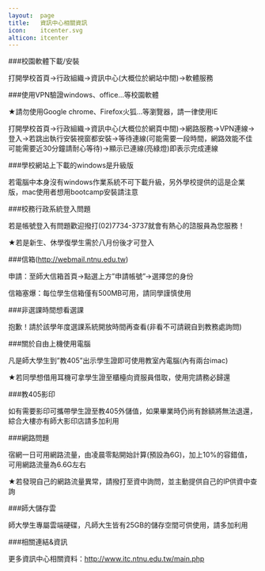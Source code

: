 ```yaml
---
layout:  page
title:   資訊中心相關資訊
icon:    itcenter.svg
alticon: itcenter
---
```

###校園軟體下載/安裝

打開學校首頁→行政組織→資訊中心(大概位於網站中間)→軟體服務

###使用VPN驗證windows、office...等校園軟體

★請勿使用Google chrome、Firefox火狐…等瀏覽器，請一律使用IE

打開學校首頁→行政組織→資訊中心(大概位於網頁中間)→網路服務->VPN連線→登入→若跳出執行安裝視窗都安裝→等待連線(可能需要一段時間，網路效能不佳可能需要近30分鐘請耐心等待)→顯示已連線(亮綠燈)即表示完成連線

###學校網站上下載的windows是升級版

若電腦中本身沒有windows作業系統不可下載升級，另外學校提供的這是企業版，mac使用者想用bootcamp安裝請注意

###校務行政系統登入問題

若是帳號登入有問題歡迎撥打(02)7734-3737就會有熱心的諮服員為您服務！

★若是新生、休學復學生需於八月份後才可登入

###信箱(http://webmail.ntnu.edu.tw)

申請：至師大信箱首頁→點選上方”申請帳號”→選擇您的身份

信箱塞爆：每位學生信箱僅有500MB可用，請同學謹慎使用

###非選課時間想看選課

抱歉！請於該學年度選課系統開放時間再查看(非看不可請親自到教務處詢問)

###關於自由上機使用電腦

凡是師大學生到”教405”出示學生證即可使用教室內電腦(內有兩台imac)

★若同學想借用耳機可拿學生證至櫃檯向資服員借取，使用完請務必歸還

###教405影印

如有需要影印可攜帶學生證至教405外儲值，如果畢業時仍尚有餘額將無法退還，綜合大樓亦有師大影印店請多加利用

###網路問題

宿網一日可用網路流量，由凌晨零點開始計算(預設為6G)，加上10%的容錯值，可用網路流量為6.6G左右

★若發現自己的網路流量異常，請撥打至資中詢問，並主動提供自己的IP供資中查詢

###師大儲存雲

師大學生專屬雲端硬碟，凡師大生皆有25GB的儲存空間可供使用，請多加利用

###相關連結&資訊

更多資訊中心相關資料：http://www.itc.ntnu.edu.tw/main.php
